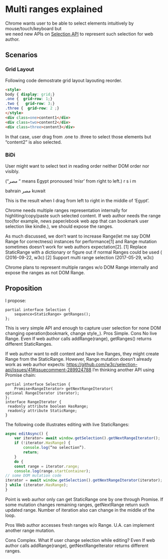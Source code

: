 # Multi ranges explained

Chrome wants user to be able to select elements intuitively by mouse/touch/keyboard but   
we need new APIs on [Selection API](https://www.w3.org/TR/selection-api/) to represent such selection for web author.

## Scenarios
### Grid Layout
Following code demostrate grid layout layouting reorder.
```html
<style>
body { display: grid;}
.one {  grid-row: 1;}
.two {   grid-row: 3;}
.three {  grid-row: 2 ;} 
</style>
<div class=one>content1</div>
<div class=two>content2</div>
<div class=three>content3</div>
```
In that case, user drag from .one to .three to select those elements but
“content2” is also selected.

### BiDi
User might want to select text in reading order neither DOM order nor visibly.

(“مصر “ means Egypt pronoused ‘misr’ from right to left.)
  r s i m

<p dir="ltr">bahrain مصر kuwait</p>

This is the result when I drag from left to right in the middle of ‘Egypt’.

Chrome needs multiple ranges representation internally for highliting/copy/paste such selected content.
If web author needs the range too(for example, news paper/ebook web app that can bookmark user selection like kindle.), we should expose the ranges.

As much discussed, we don’t want to increase Range(let me say DOM Range for correctness) instances for performance[1] and Range mutation sometimes doesn’t work for web authors expectation[2].
[1] Replace StaticRange with a dictionary or figure out if normal Ranges could be used ( (2016-09-22, w3c)
[2] Support multi range selection (2017-05-29, w3c)

Chrome plans to represent multiple ranges w/o DOM Range internally and expose the ranges as not DOM Range.

## Proposition
I propose:
```
partial interface Selection {
    sequence<StaticRange> getRanges();
};
```
This is very simple API and enough to capture user selection for none DOM changing operation(bookmark, change style,,).
Pros
	Simple.
Cons
	No live Range.
Even If web author calls addRange(range), getRanges() returns different StaticRanges. 

If web author want to edit content and have live Ranges, they might
create Range from the StaticRange.
However, Range mutation doesn’t already work as web aurhor expects:
https://github.com/w3c/selection-api/issues/41#issuecomment-289924788 
I’m thinking another API using Promise chain:
```
partial interface Selection {
    Promise<RangeIterator> getNextRangeIterator(
optional RangeIterator iterator);
};
interface RangeIterator {
 readonly attribute boolean HasRange;
 readonly attribute StaticRange;
}
```
The following code illustrates editing with live StaticRanges:
```javascript
async editAsync() {
	var iterator= await window.getSelection().getNextRangeIterator();
	if (!iterator.HasRange) {
		console.log(“no selection”).
		return;
	}	
	do {
	const range = iterator.range;
	console.log(range.startContainer);
// some DOM mutation code
iterator = await window.getSelection().getNextRangeIterator(iterator);
} while (iterator.HasRange);
}
```
Point is web aurhor only can get StaticRange one by one through Promise.
If some mutation changes remaining ranges, getNextRange return such
updated range. Number of iteration also can change in the middle of the loop.

Pros
Web author accesses fresh ranges w/o Range. U.A. can implement another range mutation.

Cons
Complex.
What If user change selection while editing?
Even If web author calls addRange(range), getNextRangeIterator returns different
ranges.
